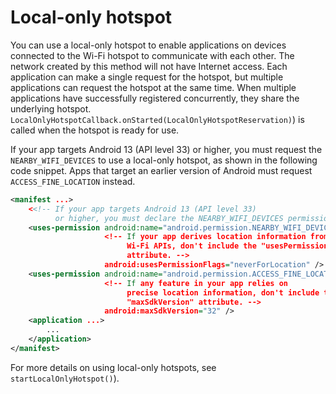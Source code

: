 # Local-only hotspot

You can use a local-only hotspot to enable applications on devices connected to the Wi-Fi hotspot to communicate with each other. The network created by this method will not have Internet access. Each application can make a single request for the hotspot, but multiple applications can request the hotspot at the same time. When multiple applications have successfully registered concurrently, they share the underlying hotspot. `LocalOnlyHotspotCallback.onStarted(LocalOnlyHotspotReservation)`) is called when the hotspot is ready for use.

If your app targets Android 13 (API level 33) or higher, you must request the `NEARBY_WIFI_DEVICES` to use a local-only hotspot, as shown in the following code snippet. Apps that target an earlier version of Android must request `ACCESS_FINE_LOCATION` instead.

```xml
<manifest ...>
    <<!-- If your app targets Android 13 (API level 33)
          or higher, you must declare the NEARBY_WIFI_DEVICES permission. -->
    <uses-permission android:name="android.permission.NEARBY_WIFI_DEVICES"
                     <!-- If your app derives location information from
                          Wi-Fi APIs, don't include the "usesPermissionFlags"
                          attribute. -->
                     android:usesPermissionFlags="neverForLocation" />
    <uses-permission android:name="android.permission.ACCESS_FINE_LOCATION"
                     <!-- If any feature in your app relies on
                          precise location information, don't include the
                          "maxSdkVersion" attribute. -->
                     android:maxSdkVersion="32" />
    <application ...>
        ...
    </application>
</manifest> 
```

For more details on using local-only hotspots, see `startLocalOnlyHotspot()`).